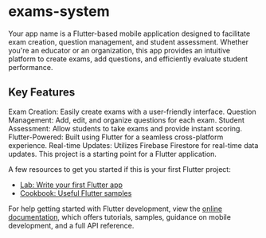 # exams-system

Your app name is a Flutter-based mobile application designed to facilitate exam creation, 
question management, and student assessment. Whether you're an educator or an organization, 
this app provides an intuitive platform to create exams, add questions, 
and efficiently evaluate student performance.

## Key Features
Exam Creation: Easily create exams with a user-friendly interface.
Question Management: Add, edit, and organize questions for each exam.
Student Assessment: Allow students to take exams and provide instant scoring.
Flutter-Powered: Built using Flutter for a seamless cross-platform experience.
Real-time Updates: Utilizes Firebase Firestore for real-time data updates.
This project is a starting point for a Flutter application.

A few resources to get you started if this is your first Flutter project:

- [Lab: Write your first Flutter app](https://docs.flutter.dev/get-started/codelab)
- [Cookbook: Useful Flutter samples](https://docs.flutter.dev/cookbook)

For help getting started with Flutter development, view the
[online documentation](https://docs.flutter.dev/), which offers tutorials,
samples, guidance on mobile development, and a full API reference.
